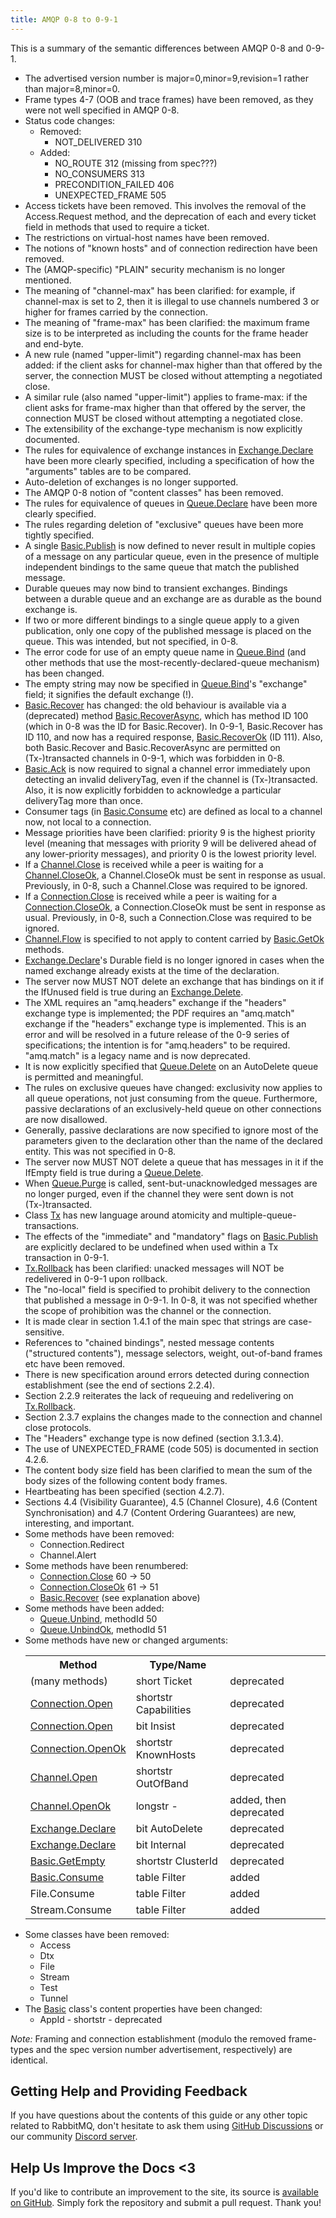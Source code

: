```yaml
---
title: AMQP 0-8 to 0-9-1
---
```

<div id="left-content">
    <p class="intro">
        This is a summary of the semantic differences between AMQP 0-8 and 0-9-1.
    </p>
    <ul>
        <li>
            The advertised version number is major=0,minor=9,revision=1 rather than major=8,minor=0.
        </li>
        <li>
            Frame types 4-7 (OOB and trace frames) have been removed, as they were not well specified in AMQP 0-8.
        </li>
        <li>
            Status code changes:
            <ul class="plain">
                <li>
                    Removed:
                    <ul class="plain">
                        <li>NOT_DELIVERED 310</li>
                    </ul>
                </li>
                <li>
                    Added:
                    <ul class="plain">
                        <li>NO_ROUTE 312 (missing from spec???)</li>
                        <li>NO_CONSUMERS 313</li>
                        <li>PRECONDITION_FAILED 406</li>
                        <li>UNEXPECTED_FRAME 505</li>
                    </ul>
                </li>
            </ul>
        </li>
        <li>
            Access tickets have been removed. This involves the removal of the Access.Request method, and the deprecation of each and every ticket field in methods that used to require a ticket.
        </li>
        <li>
            The restrictions on virtual-host names have been removed.
        </li>
        <li>
            The notions of "known hosts" and of connection redirection have been removed.
        </li>
        <li>
            The (AMQP-specific) "PLAIN" security mechanism is no longer mentioned.
        </li>
        <li>
            The meaning of "channel-max" has been clarified: for example, if channel-max is set to 2, then it is illegal to use channels numbered 3 or higher for frames carried by the connection.
        </li>
        <li>
            The meaning of "frame-max" has been clarified: the maximum frame size is to be interpreted as including the counts for the frame header and end-byte.
        </li>
        <li>
            A new rule (named "upper-limit") regarding channel-max has been added: if the client asks for channel-max higher than that offered by the server, the connection MUST be closed without attempting a negotiated close.
        </li>
        <li>
            A similar rule (also named "upper-limit") applies to frame-max: if the client asks for frame-max higher than that offered by the server, the connection MUST be closed without attempting a negotiated close.
        </li>
        <li>
            The extensibility of the exchange-type mechanism is now explicitly documented.
        </li>
        <li>
            The rules for equivalence of exchange instances in <a href="amqp-0-9-1-reference.html#exchange.declare">Exchange.Declare</a>
            have been more clearly specified, including a specification of how the "arguments" tables are to be compared.
        </li>
        <li>
            Auto-deletion of exchanges is no longer supported.
        </li>
        <li>
            The AMQP 0-8 notion of "content classes" has been removed.
        </li>
        <li>The rules for equivalence of queues in <a href="amqp-0-9-1-reference.html#queue.declare">Queue.Declare</a> have been more clearly specified.</li>
        <li>
            The rules regarding deletion of "exclusive" queues have been more tightly specified.
        </li>
        <li>
            A single <a href="amqp-0-9-1-reference.html#basic.publish">Basic.Publish</a> is now defined to never result in multiple copies of a message on any particular queue, even in the presence of multiple independent bindings to the
            same queue that match the published message.
        </li>
        <li>
            Durable queues may now bind to transient exchanges. Bindings between a durable queue and an exchange are as durable as the bound exchange is.
        </li>
        <li>
            If two or more different bindings to a single queue apply to a given publication, only one copy of the published message is placed on the queue. This was intended, but not specified, in 0-8.
        </li>
        <li>The error code for use of an empty queue name in <a href="amqp-0-9-1-reference.html#queue.bind">Queue.Bind</a> (and other methods that use the most-recently-declared-queue mechanism) has been changed.</li>
        <li>The empty string may now be specified in <a href="amqp-0-9-1-reference.html#queue.bind">Queue.Bind</a>'s "exchange" field; it signifies the default exchange (!).</li>
        <li>
            <a href="amqp-0-9-1-reference.html#basic.recover">Basic.Recover</a> has changed: the old behaviour is available via a (deprecated) method <a href="amqp-0-9-1-reference.html#basic.recover-async">Basic.RecoverAsync</a>, which has
            method ID 100 (which in 0-8 was the ID for Basic.Recover). In 0-9-1, Basic.Recover has ID 110, and now has a required response, <a href="amqp-0-9-1-reference.html#basic.recover-ok">Basic.RecoverOk</a> (ID 111). Also, both
            Basic.Recover and Basic.RecoverAsync are permitted on (Tx-)transacted channels in 0-9-1, which was forbidden in 0-8.
        </li>
        <li>
            <a href="amqp-0-9-1-reference.html#basic.ack">Basic.Ack</a> is now required to signal a channel error immediately upon detecting an invalid deliveryTag, even if the channel is (Tx-)transacted. Also, it is now explicitly
            forbidden to acknowledge a particular deliveryTag more than once.
        </li>
        <li>Consumer tags (in <a href="amqp-0-9-1-reference.html#basic.consume">Basic.Consume</a> etc) are defined as local to a channel now, not local to a connection.</li>
        <li>
            Message priorities have been clarified: priority 9 is the highest priority level (meaning that messages with priority 9 will be delivered ahead of any lower-priority messages), and priority 0 is the lowest priority level.
        </li>
        <li>
            If a <a href="amqp-0-9-1-reference.html#channel.close">Channel.Close</a> is received while a peer is waiting for a <a href="amqp-0-9-1-reference.html#channel.close-ok">Channel.CloseOk</a>, a Channel.CloseOk must be sent in
            response as usual. Previously, in 0-8, such a Channel.Close was required to be ignored.
        </li>
        <li>
            If a <a href="amqp-0-9-1-reference.html#connection.close">Connection.Close</a> is received while a peer is waiting for a <a href="amqp-0-9-1-reference.html#channel.close-ok">Connection.CloseOk</a>, a Connection.CloseOk must be
            sent in response as usual. Previously, in 0-8, such a Connection.Close was required to be ignored.
        </li>
        <li><a href="amqp-0-9-1-reference.html#connection.close">Channel.Flow</a> is specified to not apply to content carried by <a href="amqp-0-9-1-reference.html#basic.get-ok">Basic.GetOk</a> methods.</li>
        <li><a href="amqp-0-9-1-reference.html#exchange.declare">Exchange.Declare</a>'s Durable field is no longer ignored in cases when the named exchange already exists at the time of the declaration.</li>
        <li>The server now MUST NOT delete an exchange that has bindings on it if the IfUnused field is true during an <a href="amqp-0-9-1-reference.html#exchange.delete">Exchange.Delete</a>.</li>
        <li>
            The XML requires an "amq.headers" exchange if the "headers" exchange type is implemented; the PDF requires an "amq.match" exchange if the "headers" exchange type is implemented. This is an error and will be resolved in a future
            release of the 0-9 series of specifications; the intention is for "amq.headers" to be required. "amq.match" is a legacy name and is now deprecated.
        </li>
        <li>It is now explicitly specified that <a href="amqp-0-9-1-reference.html#queue.delete">Queue.Delete</a> on an AutoDelete queue is permitted and meaningful.</li>
        <li>
            The rules on exclusive queues have changed: exclusivity now applies to all queue operations, not just consuming from the queue. Furthermore, passive declarations of an exclusively-held queue on other connections are now
            disallowed.
        </li>
        <li>
            Generally, passive declarations are now specified to ignore most of the parameters given to the declaration other than the name of the declared entity. This was not specified in 0-8.
        </li>
        <li>The server now MUST NOT delete a queue that has messages in it if the IfEmpty field is true during a <a href="amqp-0-9-1-reference.html#queue.delete">Queue.Delete</a>.</li>
        <li>When <a href="amqp-0-9-1-reference.html#queue.purge">Queue.Purge</a> is called, sent-but-unacknowledged messages are no longer purged, even if the channel they were sent down is not (Tx-)transacted.</li>
        <li>Class <a href="amqp-0-9-1-reference.html#class.tx">Tx</a> has new language around atomicity and multiple-queue-transactions.</li>
        <li>
            The effects of the "immediate" and "mandatory" flags on
            <a href="amqp-0-9-1-reference.html#basic.publish">Basic.Publish</a> are explicitly declared to be undefined when used within a Tx transaction in 0-9-1.
        </li>
        <li><a href="amqp-0-9-1-reference.html#tx.rollback">Tx.Rollback</a> has been clarified: unacked messages will NOT be redelivered in 0-9-1 upon rollback.</li>
        <li>
            The "no-local" field is specified to prohibit delivery to the connection that published a message in 0-9-1. In 0-8, it was not specified whether the scope of prohibition was the channel or the connection.
        </li>
        <li>
            It is made clear in section 1.4.1 of the main spec that strings are case-sensitive.
        </li>
        <li>
            References to "chained bindings", nested message contents ("structured contents"), message selectors, weight, out-of-band frames etc have been removed.
        </li>
        <li>
            There is new specification around errors detected during connection establishment (see the end of sections 2.2.4).
        </li>
        <li>
            Section 2.2.9 reiterates the lack of requeuing and redelivering on
            <a href="amqp-0-9-1-reference.html#tx.rollback">Tx.Rollback</a>.
        </li>
        <li>
            Section 2.3.7 explains the changes made to the connection and channel close protocols.
        </li>
        <li>
            The "Headers" exchange type is now defined (section 3.1.3.4).
        </li>
        <li>
            The use of UNEXPECTED_FRAME (code 505) is documented in section 4.2.6.
        </li>
        <li>
            The content body size field has been clarified to mean the sum of the body sizes of the following content body frames.
        </li>
        <li>
            Heartbeating has been specified (section 4.2.7).
        </li>
        <li>
            Sections 4.4 (Visibility Guarantee), 4.5 (Channel Closure), 4.6 (Content Synchronisation) and 4.7 (Content Ordering Guarantees) are new, interesting, and important.
        </li>
        <li>
            Some methods have been removed:
            <ul class="plain">
                <li>Connection.Redirect</li>
                <li>Channel.Alert</li>
            </ul>
        </li>
        <li>
            Some methods have been renumbered:
            <ul class="plain">
                <li><a href="amqp-0-9-1-reference.html#connection.close">Connection.Close</a> 60 -&gt; 50</li>
                <li><a href="amqp-0-9-1-reference.html#connection.close-ok">Connection.CloseOk</a> 61 -&gt; 51</li>
                <li><a href="amqp-0-9-1-reference.html#basic.recover">Basic.Recover</a> (see explanation above)</li>
            </ul>
        </li>
        <li>
            Some methods have been added:
            <ul class="plain">
                <li><a href="amqp-0-9-1-reference.html#queue.unbind">Queue.Unbind</a>, methodId 50</li>
                <li><a href="amqp-0-9-1-reference.html#queue.unbind-ok">Queue.UnbindOk</a>, methodId 51</li>
            </ul>
        </li>
        <li>
            Some methods have new or changed arguments:
            <table>
                <tbody>
                    <tr>
                        <th>Method</th>
                        <th>Type/Name</th>
                        <th></th>
                    </tr>
                    <tr>
                        <td>(many methods)</td>
                        <td>short Ticket</td>
                        <td>deprecated</td>
                    </tr>
                    <tr>
                        <td><a href="amqp-0-9-1-reference.html#connection.open">Connection.Open</a></td>
                        <td>shortstr Capabilities</td>
                        <td>deprecated</td>
                    </tr>
                    <tr>
                        <td><a href="amqp-0-9-1-reference.html#connection.open">Connection.Open</a></td>
                        <td>bit Insist</td>
                        <td>deprecated</td>
                    </tr>
                    <tr>
                        <td><a href="amqp-0-9-1-reference.html#connection.open-ok">Connection.OpenOk</a></td>
                        <td>shortstr KnownHosts</td>
                        <td>deprecated</td>
                    </tr>
                    <tr>
                        <td><a href="amqp-0-9-1-reference.html#channel.open">Channel.Open</a></td>
                        <td>shortstr OutOfBand</td>
                        <td>deprecated</td>
                    </tr>
                    <tr>
                        <td><a href="amqp-0-9-1-reference.html#channel.open-ok">Channel.OpenOk</a></td>
                        <td>longstr -</td>
                        <td>added, then deprecated</td>
                    </tr>
                    <tr>
                        <td><a href="amqp-0-9-1-reference.html#exchange.declare">Exchange.Declare</a></td>
                        <td>bit AutoDelete</td>
                        <td>deprecated</td>
                    </tr>
                    <tr>
                        <td><a href="amqp-0-9-1-reference.html#exchange.declare">Exchange.Declare</a></td>
                        <td>bit Internal</td>
                        <td>deprecated</td>
                    </tr>
                    <tr>
                        <td><a href="amqp-0-9-1-reference.html#basic.get-empty">Basic.GetEmpty</a></td>
                        <td>shortstr ClusterId</td>
                        <td>deprecated</td>
                    </tr>
                    <tr>
                        <td><a href="amqp-0-9-1-reference.html#basic.consume">Basic.Consume</a></td>
                        <td>table Filter</td>
                        <td>added</td>
                    </tr>
                    <tr>
                        <td>File.Consume</td>
                        <td>table Filter</td>
                        <td>added</td>
                    </tr>
                    <tr>
                        <td>Stream.Consume</td>
                        <td>table Filter</td>
                        <td>added</td>
                    </tr>
                </tbody>
            </table>
        </li>
        <li>
            Some classes have been removed:
            <ul class="plain">
                <li>Access</li>
                <li>Dtx</li>
                <li>File</li>
                <li>Stream</li>
                <li>Test</li>
                <li>Tunnel</li>
            </ul>
        </li>
        <li>
            The <a href="amqp-0-9-1-reference.html#class.basic">Basic</a> class's content properties have been changed:
            <ul class="plain">
                <li>
                    AppId - shortstr - deprecated
                </li>
            </ul>
        </li>
    </ul>
    <p><em>Note:</em> Framing and connection establishment (modulo the removed frame-types and the spec version number advertisement, respectively) are identical.</p>
    <div id="help-and-feedback">
        <h2>Getting Help and Providing Feedback</h2>
        <p>
            If you have questions about the contents of this guide or any other topic related to RabbitMQ, don't hesitate to ask them using <a href="https://github.com/rabbitmq/rabbitmq-server/discussions">GitHub Discussions</a> or our
            community <a href="https://rabbitmq.com/discord">Discord server</a>.
        </p>
    </div>
    <div id="contribute">
        <h2>Help Us Improve the Docs &lt;3</h2>
        <p>If you'd like to contribute an improvement to the site, its source is <a href="https://github.com/rabbitmq/rabbitmq-website">available on GitHub</a>. Simply fork the repository and submit a pull request. Thank you!</p>
    </div>
</div>
